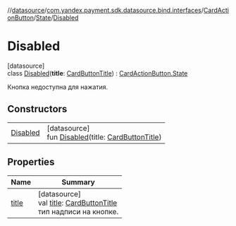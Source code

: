 //[datasource](../../../../../index.md)/[com.yandex.payment.sdk.datasource.bind.interfaces](../../../index.md)/[CardActionButton](../../index.md)/[State](../index.md)/[Disabled](index.md)

# Disabled

[datasource]\
class [Disabled](index.md)(**title**: [CardButtonTitle](../../../-card-button-title/index.md)) : [CardActionButton.State](../index.md)

Кнопка недоступна для нажатия.

## Constructors

| | |
|---|---|
| [Disabled](-disabled.md) | [datasource]<br>fun [Disabled](-disabled.md)(title: [CardButtonTitle](../../../-card-button-title/index.md)) |

## Properties

| Name | Summary |
|---|---|
| [title](title.md) | [datasource]<br>val [title](title.md): [CardButtonTitle](../../../-card-button-title/index.md)<br>тип надписи на кнопке. |
